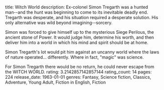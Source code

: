 title: Witch World
description: Ex-colonel Simon Tregarth was a hunted man--and the hunt was beginning to come to its inevitable deadly end. Tregarth was desperate, and his situation required a desperate solution. His only alternative was wild beyond imagining--sorcery.

Simon was forced to give himself up to the mysterious Siege Perilous, the ancient stone of Power. It would judge him, determine his worth, and then deliver him into a world in which his mind and spirit should be at home.

Simon Tregarth's lot would pit him against an uncanny world where the laws of nature operated... differently. Where in fact, "magic" was science.

For Simon Tregarth there would be no return, he could never escape from the WITCH WORLD.
rating: 3.2142857142857144
rating_count: 14
pages: 224
release_date: 1963-01-01
genres: Fantasy, Science fiction, Classics, Adventure, Young Adult, Fiction in English, Fiction